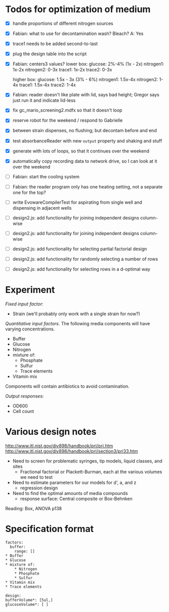 # Todos for optimization of medium

* [x] handle proportions of different nitrogen sources
* [x] Fabian: what to use for decontamination wash?  Bleach? A: Yes
* [x] trace1 needs to be added second-to-last
* [x] plug the design table into the script
* [x] Fabian: centers3 values?
	lower box:
	glucose: 2%-4% (1x - 2x)
	nitrogen1: 1x-2x
	nitrogen2: 0-3x
	trace1: 1x-2x
	trace2: 0-3x

	higher box:
	glucose: 1.5x - 3x (3% - 6%)
	nitrogen1: 1.5x-4x
	nitrogen2: 1-4x
	trace1: 1.5x-4x
	trace2: 1-4x
* [x] Fabian: reader doesn't like plate with lid, says bad height; Gregor says just run it and indicate lid-less
* [x] fix gc_mario_screening2.mdfx so that it doesn't loop
* [x] reserve robot for the weekend / respond to Gabrielle
* [x] between strain dispenses, no flushing; but decontam before and end
* [x] test absorbanceReader with new `output` property and shaking and stuff
* [x] generate with lots of loops, so that it continues over the weekend
* [x] automatically copy recording data to network drive, so I can look at it over the weekend
* [ ] Fabian: start the cooling system
* [ ] Fabian: the reader program only has one heating setting, not a separate one for the top?

* [ ] write EvowareCompilerTest for aspirating from single well and dispensing in adjacent wells
* [ ] design2.js: add functionality for joining independent designs column-wise
* [ ] design2.js: add functionality for joining independent designs column-wise
* [ ] design2.js: add functionality for selecting partial factorial design
* [ ] design2.js: add functionality for randomly selecting a number of rows
* [ ] design2.js: add functionality for selecting rows in a d-optimal way

# Experiment

*Fixed input factor*:

* Strain (we'll probably only work with a single strain for now?)

*Quantitative input factors*.  The following media components will have varying concentrations.

* Buffer
* Glucose
* Nitrogen
* mixture of:
	* Phosphate
	* Sulfur
	* Trace elements
* Vitamin mix

Components will contain antibiotics to avoid contamination.

*Output responses*:

* OD600
* Cell count


# Various design notes

<http://www.itl.nist.gov/div898/handbook/pri/pri.htm>
<http://www.itl.nist.gov/div898/handbook/pri/section3/pri33.htm>

* Need to screen for problematic syringes, tip models, liquid classes, and sites
	* Fractional factorial or Plackett-Burman, each at the various volumes we need to test
* Need to estimate parameters for our models for d', a, and z
	* regression design
* Need to find the optimal amounts of media compounds
	* response surface: Central composite or Box-Behnken

Reading: Box, ANOVA p138

# Specification format

```{yaml}
factors:
  buffer:
    range: []
* Buffer
* Glucose
* mixture of:
	* Nitrogen
	* Phosphate
	* Sulfur
* Vitamin mix
* Trace elements

design:
bufferVolume*: [5ul,]
glucoseVolume*: [ ]
```
